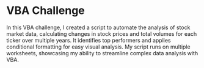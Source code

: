 # VBA Challenge

In this VBA challenge, I created a script to automate the analysis of stock market data, calculating changes in stock prices and total volumes for each ticker over multiple years. It identifies top performers and applies conditional formatting for easy visual analysis. My script runs on multiple worksheets, showcasing my ability to streamline complex data analysis with VBA. 
